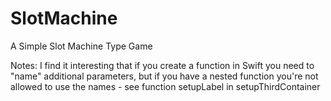 SlotMachine
===========

A Simple Slot Machine Type Game

Notes: I find it interesting that if you create a function in Swift you need to "name" additional parameters, but if you have a nested function you're not allowed to use the names - see function setupLabel in setupThirdContainer